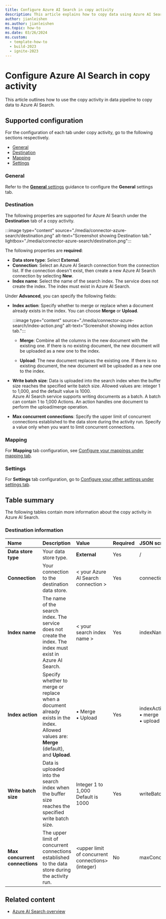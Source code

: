 ```yaml
---
title: Configure Azure AI Search in copy activity
description: This article explains how to copy data using Azure AI Search.
author: jianleishen
ms.author: jianleishen
ms.topic: how-to
ms.date: 03/26/2024
ms.custom:
  - template-how-to
  - build-2023
  - ignite-2023
---
```


# Configure Azure AI Search in copy activity

This article outlines how to use the copy activity in data pipeline to copy data to Azure AI Search.

## Supported configuration

For the configuration of each tab under copy activity, go to the following sections respectively.

- [General](#general)  
- [Destination](#destination)
- [Mapping](#mapping)
- [Settings](#settings)

### General

Refer to the [**General** settings](activity-overview.md#general-settings) guidance to configure the **General** settings tab.

### Destination

The following properties are supported for Azure AI Search under the **Destination** tab of a copy activity.

:::image type="content" source="./media/connector-azure-search/destination.png" alt-text="Screenshot showing Destination tab." lightbox="./media/connector-azure-search/destination.png":::

The following properties are **required**:

- **Data store type**: Select **External**.
- **Connection**:  Select an Azure AI Search connection from the connection list. If the connection doesn't exist, then create a new Azure AI Search connection by selecting **New**.
- **Index name**: Select the name of the search index. The service does not create the index. The index must exist in Azure AI Search.

Under **Advanced**, you can specify the following fields:

- **Index action**: Specify whether to merge or replace when a document already exists in the index. You can choose **Merge** or **Upload**.

    :::image type="content" source="./media/connector-azure-search/index-action.png" alt-text="Screenshot showing index action tab.":::

  - **Merge**: Combine all the columns in the new document with the existing one. If there is no existing document, the new document will be uploaded as a new one to the index.

  - **Upload**: The new document replaces the existing one. If there is no existing document, the new document will be uploaded as a new one to the index.

- **Write batch size**: Data is uploaded into the search index when the buffer size reaches the specified write batch size. Allowed values are: integer 1 to 1,000, and the default value is 1000. <br>
Azure AI Search service supports writing documents as a batch. A batch can contain 1 to 1,000 Actions. An action handles one document to perform the upload/merge operation.

- **Max concurrent connections**: Specify the upper limit of concurrent connections established to the data store during the activity run. Specify a value only when you want to limit concurrent connections.

### Mapping

For **Mapping** tab configuration, see [Configure your mappings under mapping tab](copy-data-activity.md#configure-your-mappings-under-mapping-tab).

### Settings

For **Settings** tab configuration, go to [Configure your other settings under settings tab](copy-data-activity.md#configure-your-other-settings-under-settings-tab).

## Table summary

The following tables contain more information about the copy activity in Azure AI Search.

### Destination information

|Name |Description |Value|Required |JSON script property |
|:---|:---|:---|:---|:---|
|**Data store type**|Your data store type.|**External**|Yes|/|
|**Connection** |Your connection to the destination data store.|\< your Azure AI Search connection >|Yes|connection|
|**Index name**|The name of the search index. The service does not create the index. The index must exist in Azure AI Search.| \< your search index name > |Yes |indexName|
|**Index action**|Specify whether to merge or replace when a document already exists in the index. <br>Allowed values are: **Merge** (default), and **Upload**.|• Merge<br>• Upload|Yes|indexAction:<br>• merge<br>• upload |
|**Write batch size**|Data is uploaded into the search index when the buffer size reaches the specified write batch size.|Integer 1 to 1,000<br> Default is 1000|Yes|writeBatchSize|
|**Max concurrent connections**|The upper limit of concurrent connections established to the data store during the activity run.|\<upper limit of concurrent connections><br>(integer)|No |maxConcurrentConnections|

## Related content

- [Azure AI Search overview](connector-azure-search-overview.md)
